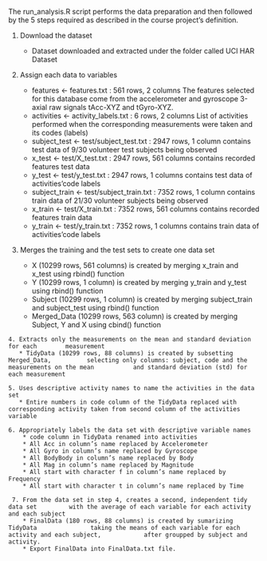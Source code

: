 The run_analysis.R script performs the data preparation and then followed by the 5 steps required as described in the course project’s definition.

   1. Download the dataset
       * Dataset downloaded and extracted under the folder called UCI HAR Dataset

   2. Assign each data to variables
       * features <- features.txt : 561 rows, 2 columns
          The features selected for this database come from the accelerometer and           gyroscope 3-axial raw signals tAcc-XYZ and tGyro-XYZ.
       * activities <- activity_labels.txt : 6 rows, 2 columns
           List of activities performed when the corresponding measurements were            taken and its codes (labels)
       * subject_test <- test/subject_test.txt : 2947 rows, 1 column
           contains test data of 9/30 volunteer test subjects being observed
       * x_test <- test/X_test.txt : 2947 rows, 561 columns
           contains recorded features test data
       * y_test <- test/y_test.txt : 2947 rows, 1 columns
           contains test data of activities’code labels
       * subject_train <- test/subject_train.txt : 7352 rows, 1 column
           contains train data of 21/30 volunteer subjects being observed
       * x_train <- test/X_train.txt : 7352 rows, 561 columns
           contains recorded features train data
       * y_train <- test/y_train.txt : 7352 rows, 1 columns
           contains train data of activities’code labels

   3. Merges the training and the test sets to create one data set
       * X (10299 rows, 561 columns) is created by merging x_train and x_test             using rbind() function
       * Y (10299 rows, 1 column) is created by merging y_train and y_test using          rbind() function
       * Subject (10299 rows, 1 column) is created by merging subject_train and           subject_test using rbind() function
       * Merged_Data (10299 rows, 563 column) is created by merging Subject, Y            and X using cbind() function

    4. Extracts only the measurements on the mean and standard deviation for each        measurement
       * TidyData (10299 rows, 88 columns) is created by subsetting Merged_Data,          selecting only columns: subject, code and the measurements on the mean           and standard deviation (std) for each measurement

    5. Uses descriptive activity names to name the activities in the data set
       * Entire numbers in code column of the TidyData replaced with                      corresponding activity taken from second column of the activities                variable

    6. Appropriately labels the data set with descriptive variable names
        * code column in TidyData renamed into activities
        * All Acc in column’s name replaced by Accelerometer
        * All Gyro in column’s name replaced by Gyroscope
        * All BodyBody in column’s name replaced by Body
        * All Mag in column’s name replaced by Magnitude
        * All start with character f in column’s name replaced by Frequency
        * All start with character t in column’s name replaced by Time

     7. From the data set in step 4, creates a second, independent tidy data set         with the average of each variable for each activity and each subject     
        * FinalData (180 rows, 88 columns) is created by sumarizing TidyData               taking the means of each variable for each activity and each subject,            after groupped by subject and activity.
        * Export FinalData into FinalData.txt file.

